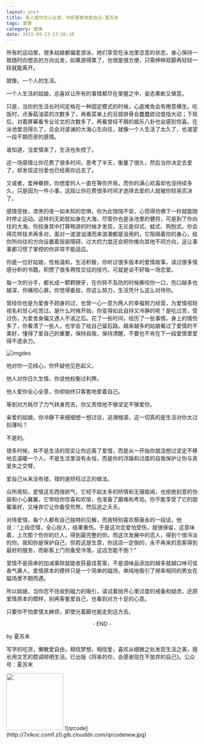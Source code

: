 ```yaml
---
layout: post
title: 有人爱你全心全意，你却客套地爱自己-夏苏末
tags: 爱情
category: 爱情
date: 2015-09-13 17:56:10
---
```


所有的运动里，很多姑娘都偏爱游泳，她们享受在泳池里恣意的状态，身心保持一致随时向想去的方向出发，如果游得累了，也很是很方便，只需伸伸双脚再轻轻一跃就能离开。

就像，一个人的生活。

一个人生活的姑娘，总喜欢让所有的事情都尽在掌握之中，姿态果断又惬意。

只是，当你的生活长时间定格在一种固定模式的时候，心底难免会有倦意横生。吃饭时，点香菇油菜的次数多了，再看菜单上的豆豉排骨会蠢蠢欲动食指大动；下班后，对着屏幕看专业论文的次数多了，再看曾经不屑的娱乐八卦也会感到惊喜。在泳池里泡得久了，总会对波澜的大海心生向往，就像一个人生活了太久了，也渴望一段不期而至的感情。

谁知道，当爱情来了，生活也失控了。

这一场感情让你花费了很多时间，思考了半天，衡量了很久，然后当你决定去爱了，却发现这份爱也已经离你远去了。

又或者，爱神眷顾，你想爱的人一直在等你开局，而你的满心欢喜却也没持续多久，只是因为一件小事，这段让你花费很多时间才选择去爱的人就被你轻易否决了。

感情受挫，漆黑的夜一如未知的恐惧，你为此惴惴不安，心慌得仿佛下一秒就能随时停止运动。这样的无助犹如身在大海，尽管你也是泳池里的健将，可是到了你向往的大海，你投身其中打算畅游的时候才发现，无论是仰式、蛙式、狗刨式，你会得花样技术再多对，面对一波波汹涌而来浪潮都是没用的，它阻隔着你的身心，给你所向往的方向设置着层层障碍，过大的力度还会把你推向其他不同方向，这让事事都习惯了掌控的你非常不能适应。

你是一位好姑娘，性格温和，生活积极，你听过很多版本的爱情故事，读过很多情感分析的书籍，积攒了很多两性交往的技巧，可就是谈不好每一场恋爱。

每一次的分手，都长成一颗颗獠牙，在你猝不及防的时候撕咬你一口，伤口越多也越深，你痛彻心扉。你觉得委屈，你这么努力，生活凭什么这么对待你。

曾经你也是为爱奋不顾身的过，也曾一心一意为两人的幸福努力经营，为爱情视轻视名利甘心吃苦过。是什么时候开始，你变得如此自持又冷静的呢？是吃过苦，受过伤，为爱舍身偏又遇人不淑之后。花了一些时间，经历了一些事情，身上的情伤多了，你看清了一些人，也学会了给自己留后路。越来越多的姑娘看过了爱情的不美好，懂得了爱自己的重要，保持自我，保持清醒，不要也不肯在下一段爱情里爱得不遗余力。

![imgdes](http://7xlkoc.com1.z0.glb.clouddn.com/wp-content/uploads/2015/09/20150913095917100.jpg)

他对你一见倾心，你怀疑他见色起义。

他人对你日久生情，你说他权衡过利弊。

他人爱你全心全意，你却始终只客套地爱着自己。

等到对方耗尽了力气转身而去，你又责怪他不够坚定不够爱你。

亲爱的姑娘，你冷静下来细细想一想过往，追溯根源，这一切真的是生活对你太过刻薄吗？

不是的。

很多时候，并不是生活的现实让你远离了爱情，而是从一开始你就没想过坚定不移地去温暖一个人，不是生活里没有永恒，而是你的浮躁和过度的自我保护让你与真爱失之交臂。

爱自己从来没有错，错的是矫枉过正的做法。

众所周知，爱情这东西很娇气，它经不起太多的矫情和无理取闹，也拒绝刻意的伪装和小心翼翼，它带给你惊喜和欢愉，也准备了磨难和考验。你不能享受了它的甜蜜美好，又唾弃它让你备受煎熬，然后逃之夭夭。

对待爱情，每个人都有自己独特的见解，而我特别喜欢蔡康永的一段话，他说：“上段恋情，全心投入，结果重伤。于是这次恋爱怕受伤，就很保留，这意味着，上次那个伤你的烂人，得到最完整的你。而这次发展中的恋人，得到个很冷淡的你。我知你是保护自己，但若这是生意，你这店一定倒的，永不再来的恶客得到最好的服务，而新客上门则备受冷落，这店怎能不倒？”

爱情不是简单的加减乘除就能收获最佳答案，不是调味品添加的越多就越口味可佳香气袭人，爱情原本的模样只是一个简单的磁场，单纯地吸引了频率相同的男女在磁场里不期而遇。

所以姑娘，当你忍不住收到磁力的吸引，请试着抛开心里过度的戒备和疑虑，还原爱情原本的模样，别再客套爱自己，也看到对方十足的心意。

只要你不怕爱情太麻烦，即使光着脚也能走到远方去。

<center>- END -</center>

by 夏苏末

写字的吃货，懒散爱自由，相信梦想，相信爱，喜欢从细微之处发现生活之美，擅长用文艺的腔调晾晒生活。已出版《将来的你，会感谢现在不放弃的自己》。公众号：夏苏末

<img width="150" height="150" src="http://7xlkoc.com1.z0.glb.clouddn.com/qrcodenew.jpg"/>
![qrcode](http://7xlkoc.com1.z0.glb.clouddn.com/qrcodenew.jpg)
